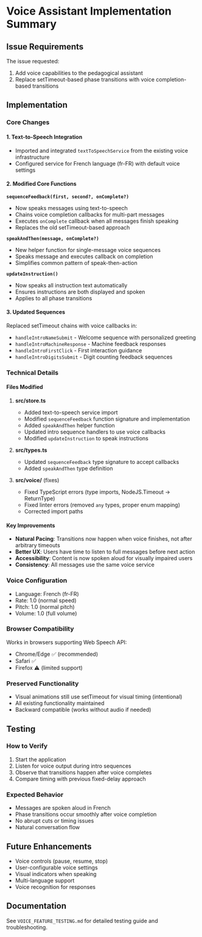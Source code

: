 # Voice Assistant Implementation Summary

## Issue Requirements
The issue requested:
1. Add voice capabilities to the pedagogical assistant
2. Replace setTimeout-based phase transitions with voice completion-based transitions

## Implementation

### Core Changes

#### 1. Text-to-Speech Integration
- Imported and integrated `textToSpeechService` from the existing voice infrastructure
- Configured service for French language (fr-FR) with default voice settings

#### 2. Modified Core Functions

**`sequenceFeedback(first, second?, onComplete?)`**
- Now speaks messages using text-to-speech
- Chains voice completion callbacks for multi-part messages
- Executes `onComplete` callback when all messages finish speaking
- Replaces the old setTimeout-based approach

**`speakAndThen(message, onComplete?)`**
- New helper function for single-message voice sequences
- Speaks message and executes callback on completion
- Simplifies common pattern of speak-then-action

**`updateInstruction()`**
- Now speaks all instruction text automatically
- Ensures instructions are both displayed and spoken
- Applies to all phase transitions

#### 3. Updated Sequences

Replaced setTimeout chains with voice callbacks in:
- `handleIntroNameSubmit` - Welcome sequence with personalized greeting
- `handleIntroMachineResponse` - Machine feedback responses
- `handleIntroFirstClick` - First interaction guidance
- `handleIntroDigitsSubmit` - Digit counting feedback sequences

### Technical Details

#### Files Modified
1. **src/store.ts**
   - Added text-to-speech service import
   - Modified `sequenceFeedback` function signature and implementation
   - Added `speakAndThen` helper function
   - Updated intro sequence handlers to use voice callbacks
   - Modified `updateInstruction` to speak instructions

2. **src/types.ts**
   - Updated `sequenceFeedback` type signature to accept callbacks
   - Added `speakAndThen` type definition

3. **src/voice/** (fixes)
   - Fixed TypeScript errors (type imports, NodeJS.Timeout → ReturnType<typeof setTimeout>)
   - Fixed linter errors (removed `any` types, proper enum mapping)
   - Corrected import paths

#### Key Improvements
- **Natural Pacing**: Transitions now happen when voice finishes, not after arbitrary timeouts
- **Better UX**: Users have time to listen to full messages before next action
- **Accessibility**: Content is now spoken aloud for visually impaired users
- **Consistency**: All messages use the same voice service

### Voice Configuration
- Language: French (fr-FR)
- Rate: 1.0 (normal speed)
- Pitch: 1.0 (normal pitch)
- Volume: 1.0 (full volume)

### Browser Compatibility
Works in browsers supporting Web Speech API:
- Chrome/Edge ✅ (recommended)
- Safari ✅
- Firefox ⚠️ (limited support)

### Preserved Functionality
- Visual animations still use setTimeout for visual timing (intentional)
- All existing functionality maintained
- Backward compatible (works without audio if needed)

## Testing

### How to Verify
1. Start the application
2. Listen for voice output during intro sequences
3. Observe that transitions happen after voice completes
4. Compare timing with previous fixed-delay approach

### Expected Behavior
- Messages are spoken aloud in French
- Phase transitions occur smoothly after voice completion
- No abrupt cuts or timing issues
- Natural conversation flow

## Future Enhancements
- Voice controls (pause, resume, stop)
- User-configurable voice settings
- Visual indicators when speaking
- Multi-language support
- Voice recognition for responses

## Documentation
See `VOICE_FEATURE_TESTING.md` for detailed testing guide and troubleshooting.
